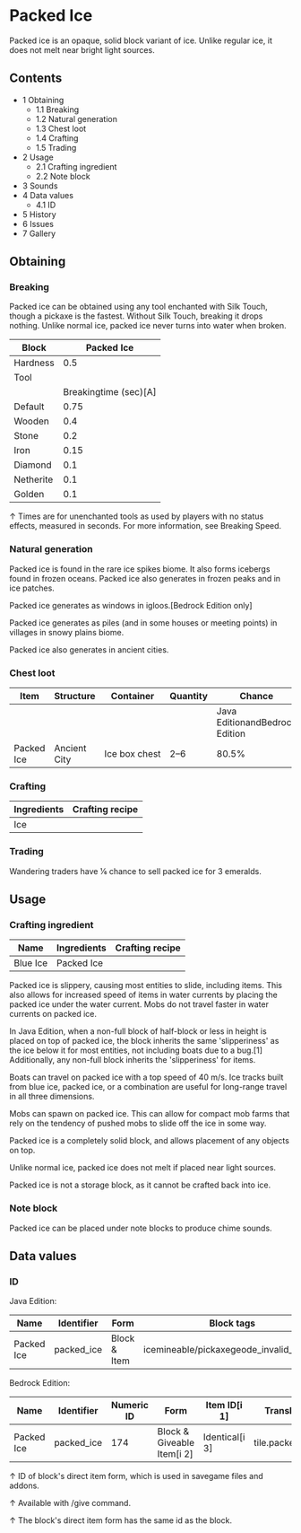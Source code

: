 # Packed Ice
Packed ice is an opaque, solid block variant of ice. Unlike regular ice, it does not melt near bright light sources.

## Contents
- 1 Obtaining
	- 1.1 Breaking
	- 1.2 Natural generation
	- 1.3 Chest loot
	- 1.4 Crafting
	- 1.5 Trading
- 2 Usage
	- 2.1 Crafting ingredient
	- 2.2 Note block
- 3 Sounds
- 4 Data values
	- 4.1 ID
- 5 History
- 6 Issues
- 7 Gallery

## Obtaining
### Breaking
Packed ice can be obtained using any tool enchanted with Silk Touch, though a pickaxe is the fastest. Without Silk Touch, breaking it drops nothing. Unlike normal ice, packed ice never turns into water when broken.

| Block     | Packed Ice            |
|-----------|-----------------------|
| Hardness  | 0.5                   |
| Tool      |                       |
|           | Breakingtime (sec)[A] |
| Default   | 0.75                  |
| Wooden    | 0.4                   |
| Stone     | 0.2                   |
| Iron      | 0.15                  |
| Diamond   | 0.1                   |
| Netherite | 0.1                   |
| Golden    | 0.1                   |


↑ Times are for unenchanted tools as used by players with no status effects, measured in seconds. For more information, see Breaking Speed.


### Natural generation
Packed ice is found in the rare ice spikes biome. It also forms icebergs found in frozen oceans. Packed ice also generates in frozen peaks and in ice patches.

Packed ice generates as windows in igloos.‌[Bedrock Edition  only]

Packed ice generates as piles (and in some houses or meeting points) in villages in snowy plains biome.

Packed ice also generates in ancient cities.


### Chest loot
| Item       | Structure    | Container     | Quantity | Chance                         |
|------------|--------------|---------------|----------|--------------------------------|
|            |              |               |          | Java EditionandBedrock Edition |
| Packed Ice | Ancient City | Ice box chest | 2–6      | 80.5%                          |

### Crafting
| Ingredients | Crafting recipe |
|-------------|-----------------|
| Ice         |                 |

### Trading
Wandering traders have 1⁄6 chance to sell packed ice for 3 emeralds.

## Usage
### Crafting ingredient
| Name     | Ingredients | Crafting recipe |
|----------|-------------|-----------------|
| Blue Ice | Packed Ice  |                 |

Packed ice is slippery, causing most entities to slide, including items. This also allows for increased speed of items in water currents by placing the packed ice under the water current. Mobs do not travel faster in water currents on packed ice.

In Java Edition, when a non-full block of half-block or less in height is placed on top of packed ice, the block inherits the same 'slipperiness' as the ice below it for most entities, not including boats due to a bug.[1] Additionally, any non-full block inherits the 'slipperiness' for items.

Boats can travel on packed ice with a top speed of 40 m/s. Ice tracks built from blue ice, packed ice, or a combination are useful for long-range travel in all three dimensions.

Mobs can spawn on packed ice. This can allow for compact mob farms that rely on the tendency of pushed mobs to slide off the ice in some way. 

Packed ice is a completely solid block, and allows placement of any objects on top.

Unlike normal ice, packed ice does not melt if placed near light sources.

Packed ice is not a storage block, as it cannot be crafted back into ice.

### Note block
Packed ice can be placed under note blocks to produce chime sounds.

## Data values
### ID
Java Edition:

| Name       | Identifier | Form         | Block tags                              | Translation key            |
|------------|------------|--------------|-----------------------------------------|----------------------------|
| Packed Ice | packed_ice | Block & Item | icemineable/pickaxegeode_invalid_blocks | block.minecraft.packed_ice |

Bedrock Edition:

| Name       | Identifier | Numeric ID | Form                       | Item ID[i 1]   | Translation key      |
|------------|------------|------------|----------------------------|----------------|----------------------|
| Packed Ice | packed_ice | 174        | Block & Giveable Item[i 2] | Identical[i 3] | tile.packed_ice.name |


↑ ID of block's direct item form, which is used in savegame files and addons.

↑ Available with /give command.

↑ The block's direct item form has the same id as the block.


